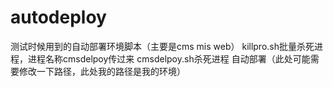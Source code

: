 # autodeploy
测试时候用到的自动部署环境脚本（主要是cms mis web）
killpro.sh批量杀死进程，进程名称cmsdelpoy传过来
cmsdelpoy.sh杀死进程 自动部署（此处可能需要修改一下路径，此处我的路径是我的环境）
